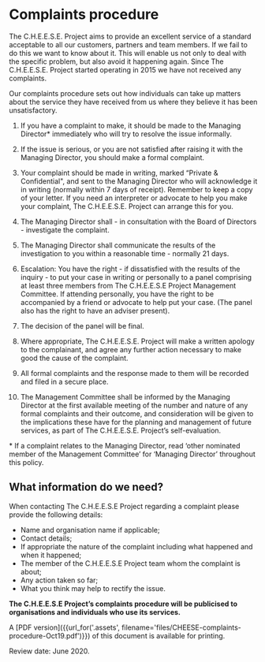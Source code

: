 
# Complaints procedure

The C.H.E.E.S.E. Project aims to provide an excellent service of a standard
acceptable to all our customers, partners and team members. If we fail to do
this we want to know about it. This will enable us not only to deal with the
specific problem, but also avoid it happening again. Since The C.H.E.E.S.E.
Project started operating in 2015 we have not received any complaints.

Our complaints procedure sets out how individuals can take up matters about the
service they have received from us where they believe it has been
unsatisfactory.

1. If you have a complaint to make, it should be made to the Managing
   Director\*  immediately who will try to resolve the issue informally. 

2. If the issue is serious, or you are not satisfied after raising it with the
   Managing Director, you should make a formal complaint.

3. Your complaint should be made in writing, marked “Private & Confidential",
   and sent to the Managing Director who will acknowledge it in writing
   (normally within 7 days of receipt). Remember to keep a copy of your letter. If
   you need an interpreter or advocate to help you make your complaint, The
   C.H.E.E.S.E. Project can arrange this for you.

4. The Managing Director shall - in consultation with the Board of Directors -
   investigate the complaint. 

5. The Managing Director shall communicate the results of the investigation to
   you within a reasonable time - normally 21 days.

6. Escalation: You have the right - if dissatisfied with the results of the
   inquiry - to put your case in writing or personally to a panel comprising at
   least three members from The C.H.E.E.S.E Project Management Committee. If
   attending personally, you have the right to be accompanied by a friend or
   advocate to help put your case. (The panel also has the right to have an
   adviser present).

7. The decision of the panel will be final.

8. Where appropriate, The C.H.E.E.S.E. Project will make a written apology to
   the complainant, and agree any further action necessary to make good the
   cause of the complaint.

9. All formal complaints and the response made to them will be recorded and
   filed in a secure place.

10. The Management Committee shall be informed by the Managing Director at the
    first available meeting of the number and nature of any formal complaints
    and their outcome, and consideration will be given to the implications these
    have for the planning and management of future services, as part of The
    C.H.E.E.S.E. Project’s self-evaluation.

\* If a complaint relates to the Managing Director, read ‘other nominated
member of the Management Committee’ for ‘Managing Director’ throughout this
policy.

## What information do we need?

When contacting The C.H.E.E.S.E Project regarding a complaint please provide the following details:

-	Name and organisation name if applicable;
-	Contact details;
-	If appropriate the nature of the complaint including what happened and when it happened;
-	The member of the C.H.E.E.S.E Project team whom the complaint is about;
-	Any action taken so far;
-	What you think may help to rectify the issue.

**The C.H.E.E.S.E Project’s complaints procedure will be publicised to
organisations and individuals who use its services.**

A  [PDF version]({{url_for('.assets',
filename='files/CHEESE-complaints-procedure-Oct19.pdf')}}) of this document is
available for printing.

Review date: June 2020.
